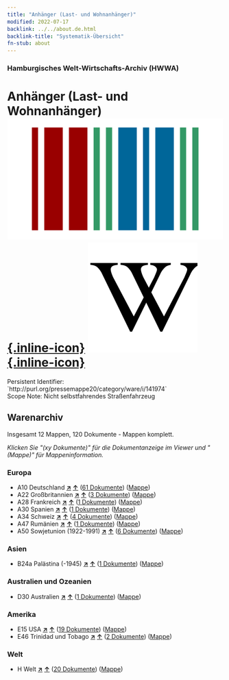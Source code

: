 ```yaml
---
title: "Anhänger (Last- und Wohnanhänger)"
modified: 2022-07-17
backlink: ../../about.de.html
backlink-title: "Systematik-Übersicht"
fn-stub: about
---
```


### Hamburgisches Welt-Wirtschafts-Archiv (HWWA)

# Anhänger (Last- und Wohnanhänger) &#160; [![Wikidata](/images/Wikidata-logo.svg "Wikidata"){.inline-icon}](http://www.wikidata.org/entity/Q216146) [![Wikipedia](/images/Wikipedia-W.svg "Wikipedia"){.inline-icon}](https://de.wikipedia.org/wiki/Anh%C3%A4nger)

<div class="hint">Persistent Identifier: `http://purl.org/pressemappe20/category/ware/i/141974`</div>

<div class="hint">
Scope Note: Nicht selbstfahrendes Straßenfahrzeug
</div>





## Warenarchiv




Insgesamt 12 Mappen, 120 Dokumente - Mappen komplett.

_Klicken Sie "(xy Dokumente)" für die Dokumentanzeige im Viewer und "(Mappe)" für Mappeninformation._




### Europa

- A10 Deutschland [**&nearr;**](../../../geo/i/126128/about.de.html "Deutschland (alle Mappen)") [**&uarr;**](../../../geo/about.de.html#A10 "Ländersystematik") (<a href="https://pm20.zbw.eu/iiifview/folder/wa/141974,126128" title="über: Anhänger (Last- und Wohnanhänger) : Deutschland" target="_blank">61 Dokumente</a>) ([Mappe](../../../../folder/wa/1419xx/141974/1261xx/126128/about.de.html))
- A22 Großbritannien [**&nearr;**](../../../geo/i/140974/about.de.html "Großbritannien (alle Mappen)") [**&uarr;**](../../../geo/about.de.html#A22 "Ländersystematik") (<a href="https://pm20.zbw.eu/iiifview/folder/wa/141974,140974" title="über: Anhänger (Last- und Wohnanhänger) : Großbritannien" target="_blank">3 Dokumente</a>) ([Mappe](../../../../folder/wa/1419xx/141974/1409xx/140974/about.de.html))
- A28 Frankreich [**&nearr;**](../../../geo/i/140982/about.de.html "Frankreich (alle Mappen)") [**&uarr;**](../../../geo/about.de.html#A28 "Ländersystematik") (<a href="https://pm20.zbw.eu/iiifview/folder/wa/141974,140982" title="über: Anhänger (Last- und Wohnanhänger) : Frankreich" target="_blank">1 Dokumente</a>) ([Mappe](../../../../folder/wa/1419xx/141974/1409xx/140982/about.de.html))
- A30 Spanien [**&nearr;**](../../../geo/i/140984/about.de.html "Spanien (alle Mappen)") [**&uarr;**](../../../geo/about.de.html#A30 "Ländersystematik") (<a href="https://pm20.zbw.eu/iiifview/folder/wa/141974,140984" title="über: Anhänger (Last- und Wohnanhänger) : Spanien" target="_blank">1 Dokumente</a>) ([Mappe](../../../../folder/wa/1419xx/141974/1409xx/140984/about.de.html))
- A34 Schweiz [**&nearr;**](../../../geo/i/141007/about.de.html "Schweiz (alle Mappen)") [**&uarr;**](../../../geo/about.de.html#A34 "Ländersystematik") (<a href="https://pm20.zbw.eu/iiifview/folder/wa/141974,141007" title="über: Anhänger (Last- und Wohnanhänger) : Schweiz" target="_blank">4 Dokumente</a>) ([Mappe](../../../../folder/wa/1419xx/141974/1410xx/141007/about.de.html))
- A47 Rumänien [**&nearr;**](../../../geo/i/141040/about.de.html "Rumänien (alle Mappen)") [**&uarr;**](../../../geo/about.de.html#A47 "Ländersystematik") (<a href="https://pm20.zbw.eu/iiifview/folder/wa/141974,141040" title="über: Anhänger (Last- und Wohnanhänger) : Rumänien" target="_blank">1 Dokumente</a>) ([Mappe](../../../../folder/wa/1419xx/141974/1410xx/141040/about.de.html))
- A50 Sowjetunion (1922-1991) [**&nearr;**](../../../geo/i/141043/about.de.html "Sowjetunion (1922-1991) (alle Mappen)") [**&uarr;**](../../../geo/about.de.html#A50 "Ländersystematik") (<a href="https://pm20.zbw.eu/iiifview/folder/wa/141974,141043" title="über: Anhänger (Last- und Wohnanhänger) : Sowjetunion (1922-1991)" target="_blank">6 Dokumente</a>) ([Mappe](../../../../folder/wa/1419xx/141974/1410xx/141043/about.de.html))

### Asien

- B24a Palästina (-1945) [**&nearr;**](../../../geo/i/141115/about.de.html "Palästina (-1945) (alle Mappen)") [**&uarr;**](../../../geo/about.de.html#B24a "Ländersystematik") (<a href="https://pm20.zbw.eu/iiifview/folder/wa/141974,141115" title="über: Anhänger (Last- und Wohnanhänger) : Palästina (-1945)" target="_blank">1 Dokumente</a>) ([Mappe](../../../../folder/wa/1419xx/141974/1411xx/141115/about.de.html))

### Australien und Ozeanien

- D30 Australien [**&nearr;**](../../../geo/i/141621/about.de.html "Australien (alle Mappen)") [**&uarr;**](../../../geo/about.de.html#D30 "Ländersystematik") (<a href="https://pm20.zbw.eu/iiifview/folder/wa/141974,141621" title="über: Anhänger (Last- und Wohnanhänger) : Australien" target="_blank">1 Dokumente</a>) ([Mappe](../../../../folder/wa/1419xx/141974/1416xx/141621/about.de.html))

### Amerika

- E15 USA [**&nearr;**](../../../geo/i/141653/about.de.html "USA (alle Mappen)") [**&uarr;**](../../../geo/about.de.html#E15 "Ländersystematik") (<a href="https://pm20.zbw.eu/iiifview/folder/wa/141974,141653" title="über: Anhänger (Last- und Wohnanhänger) : USA" target="_blank">19 Dokumente</a>) ([Mappe](../../../../folder/wa/1419xx/141974/1416xx/141653/about.de.html))
- E46 Trinidad und Tobago [**&nearr;**](../../../geo/i/141667/about.de.html "Trinidad und Tobago (alle Mappen)") [**&uarr;**](../../../geo/about.de.html#E46 "Ländersystematik") (<a href="https://pm20.zbw.eu/iiifview/folder/wa/141974,141667" title="über: Anhänger (Last- und Wohnanhänger) : Trinidad und Tobago" target="_blank">2 Dokumente</a>) ([Mappe](../../../../folder/wa/1419xx/141974/1416xx/141667/about.de.html))

### Welt

- H Welt [**&nearr;**](../../../geo/i/141728/about.de.html "Welt (alle Mappen)") [**&uarr;**](../../../geo/about.de.html#H "Ländersystematik") (<a href="https://pm20.zbw.eu/iiifview/folder/wa/141974,141728" title="über: Anhänger (Last- und Wohnanhänger) : Welt" target="_blank">20 Dokumente</a>) ([Mappe](../../../../folder/wa/1419xx/141974/1417xx/141728/about.de.html))








